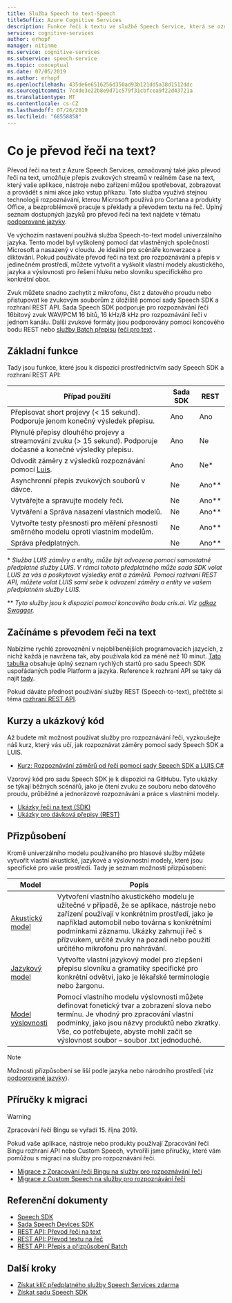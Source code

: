 ```yaml
---
title: Služba Speech to text-Speech
titleSuffix: Azure Cognitive Services
description: Funkce řeči k textu ve službě Speech Service, která se označuje také jako převod řeči na text, umožňuje přepis zvukových datových proudů v reálném čase na text, který aplikace, nástroje nebo zařízení můžou spotřebovat, zobrazovat a provádět s nimi akce jako vstup příkazu. Tato služba využívá stejnou technologii rozpoznávání, kterou Microsoft používá pro Cortana a produkty Office, a bezproblémově pracuje s překlady a převodem textu na řeč.
services: cognitive-services
author: erhopf
manager: nitinme
ms.service: cognitive-services
ms.subservice: speech-service
ms.topic: conceptual
ms.date: 07/05/2019
ms.author: erhopf
ms.openlocfilehash: 435de6e6516256d350ad93b121dd5a38d1512ddc
ms.sourcegitcommit: 7c4de3e22b8e9d71c579f31cbfcea9f22d43721a
ms.translationtype: MT
ms.contentlocale: cs-CZ
ms.lasthandoff: 07/26/2019
ms.locfileid: "68558858"
---
```

# <a name="what-is-speech-to-text"></a>Co je převod řeči na text?

Převod řeči na text z Azure Speech Services, označovaný také jako převod řeči na text, umožňuje přepis zvukových streamů v reálném čase na text, který vaše aplikace, nástroje nebo zařízení můžou spotřebovat, zobrazovat a provádět s nimi akce jako vstup příkazu. Tato služba využívá stejnou technologii rozpoznávání, kterou Microsoft používá pro Cortana a produkty Office, a bezproblémově pracuje s překlady a převodem textu na řeč.  Úplný seznam dostupných jazyků pro převod řeči na text najdete v tématu [podporované jazyky](https://docs.microsoft.com/azure/cognitive-services/speech-service/language-support#speech-to-text).

Ve výchozím nastavení používá služba Speech-to-text model univerzálního jazyka. Tento model byl vyškolený pomocí dat vlastněných společností Microsoft a nasazený v cloudu. Je ideální pro scénáře konverzace a diktování. Pokud používáte převod řeči na text pro rozpoznávání a přepis v jedinečném prostředí, můžete vytvořit a vyškolit vlastní modely akustického, jazyka a výslovnosti pro řešení hluku nebo slovníku specifického pro konkrétní obor.

Zvuk můžete snadno zachytit z mikrofonu, číst z datového proudu nebo přistupovat ke zvukovým souborům z úložiště pomocí sady Speech SDK a rozhraní REST API. Sada Speech SDK podporuje pro rozpoznávání řeči 16bitový zvuk WAV/PCM 16 bitů, 16 kHz/8 kHz pro rozpoznávání řeči v jednom kanálu. Další zvukové formáty jsou podporovány pomocí koncového bodu REST nebo [služby Batch přepisu](https://docs.microsoft.com/azure/cognitive-services/speech-service/batch-transcription#supported-formats) [řeči pro text](https://docs.microsoft.com/azure/cognitive-services/speech-service/rest-apis) .

## <a name="core-features"></a>Základní funkce

Tady jsou funkce, které jsou k dispozici prostřednictvím sady Speech SDK a rozhraní REST API:

| Případ použití | Sada SDK | REST |
|----------|-----|------|
| Přepisovat short projevy (< 15 sekund). Podporuje jenom konečný výsledek přepisu. | Ano | Ano |
| Plynulé přepisy dlouhého projevy a streamování zvuku (> 15 sekund). Podporuje dočasné a konečné výsledky přepisu. | Ano | Ne |
| Odvodit záměry z výsledků rozpoznávání pomocí [Luis](https://docs.microsoft.com/azure/cognitive-services/luis/what-is-luis). | Ano | Ne\* |
| Asynchronní přepis zvukových souborů v dávce. | Ne | Ano\** |
| Vytvářejte a spravujte modely řeči. | Ne | Ano\** |
| Vytváření a Správa nasazení vlastních modelů. | Ne | Ano\** |
| Vytvořte testy přesnosti pro měření přesnosti směrného modelu oproti vlastním modelům. | Ne | Ano\** |
| Správa předplatných. | Ne | Ano\** |

\* *Služba LUIS záměry a entity, může být odvozena pomocí samostatné předplatné služby LUIS. V rámci tohoto předplatného může sada SDK volat LUIS za vás a poskytovat výsledky entit a záměrů. Pomocí rozhraní REST API, můžete volat LUIS sami sebe k odvození záměry a entity ve vašem předplatném služby LUIS.*

\** *Tyto služby jsou k dispozici pomocí koncového bodu cris.ai. Viz [odkaz Swagger](https://westus.cris.ai/swagger/ui/index).*

## <a name="get-started-with-speech-to-text"></a>Začínáme s převodem řeči na text

Nabízíme rychlé zprovoznění v nejoblíbenějších programovacích jazycích, z nichž každá je navržena tak, aby používala kód za méně než 10 minut. [Tato tabulka](https://aka.ms/csspeech#5-minute-quickstarts) obsahuje úplný seznam rychlých startů pro sadu Speech SDK uspořádaných podle Platform a jazyka.  Reference k rozhraní API se taky dá najít [tady](https://aka.ms/csspeech#reference).

Pokud dáváte přednost používání služby REST (Speech-to-text), přečtěte si téma [rozhraní REST API](https://docs.microsoft.com/azure/cognitive-services/speech-service/rest-apis).

## <a name="tutorials-and-sample-code"></a>Kurzy a ukázkový kód

Až budete mít možnost používat služby pro rozpoznávání řeči, vyzkoušejte náš kurz, který vás učí, jak rozpoznávat záměry pomocí sady Speech SDK a LUIS.

* [Kurz: Rozpoznávání záměrů od řeči pomocí sady Speech SDK a LUIS,C#](how-to-recognize-intents-from-speech-csharp.md)

Vzorový kód pro sadu Speech SDK je k dispozici na GitHubu. Tyto ukázky se týkají běžných scénářů, jako je čtení zvuku ze souboru nebo datového proudu, průběžné a jednorázové rozpoznávání a práce s vlastními modely.

* [Ukázky řeči na text (SDK)](https://github.com/Azure-Samples/cognitive-services-speech-sdk)
* [Ukázky pro dávková přepisy (REST)](https://github.com/Azure-Samples/cognitive-services-speech-sdk/tree/master/samples/batch)

## <a name="customization"></a>Přizpůsobení

Kromě univerzálního modelu používaného pro hlasové služby můžete vytvořit vlastní akustické, jazykové a výslovnostní modely, které jsou specifické pro vaše prostředí. Tady je seznam možností přizpůsobení:

| Model | Popis |
|-------|-------------|
| [Akustický model](how-to-customize-acoustic-models.md) | Vytvoření vlastního akustického modelu je užitečné v případě, že se aplikace, nástroje nebo zařízení používají v konkrétním prostředí, jako je například automobil nebo továrna s konkrétními podmínkami záznamu. Ukázky zahrnují řeč s přízvukem, určité zvuky na pozadí nebo použití určitého mikrofonu pro nahrávání. |
| [Jazykový model](how-to-customize-language-model.md) | Vytvořte vlastní jazykový model pro zlepšení přepisu slovníku a gramatiky specifické pro konkrétní odvětví, jako je lékařské terminologie nebo žargonu. |
| [Model výslovnosti](how-to-customize-pronunciation.md) | Pomocí vlastního modelu výslovnosti můžete definovat fonetický tvar a zobrazení slova nebo termínu. Je vhodný pro zpracování vlastní podmínky, jako jsou názvy produktů nebo zkratky. Vše, co potřebujete, abyste mohli začít se výslovnost soubor – soubor .txt jednoduché. |

> [!NOTE]
> Možnosti přizpůsobení se liší podle jazyka nebo národního prostředí (viz [podporované jazyky](supported-languages.md)).

## <a name="migration-guides"></a>Příručky k migraci

> [!WARNING]
> Zpracování řeči Bingu se vyřadí 15. října 2019.

Pokud vaše aplikace, nástroje nebo produkty používají Zpracování řeči Bingu rozhraní API nebo Custom Speech, vytvořili jsme příručky, které vám pomůžou s migrací na služby pro rozpoznávání řeči.

* [Migrace z Zpracování řeči Bingu na služby pro rozpoznávání řeči](https://docs.microsoft.com/azure/cognitive-services/speech-service/how-to-migrate-from-bing-speech)
* [Migrace z Custom Speech na služby pro rozpoznávání řeči](https://docs.microsoft.com/azure/cognitive-services/speech-service/how-to-migrate-from-custom-speech-service)

## <a name="reference-docs"></a>Referenční dokumenty

* [Speech SDK](https://aka.ms/csspeech)
* [Sada Speech Devices SDK](speech-devices-sdk.md)
* [REST API: Převod řeči na text](rest-speech-to-text.md)
* [REST API: Převod textu na řeč](rest-text-to-speech.md)
* [REST API: Přepis a přizpůsobení Batch](https://westus.cris.ai/swagger/ui/index)

## <a name="next-steps"></a>Další kroky

* [Získat klíč předplatného služby Speech Services zdarma](get-started.md)
* [Získat sadu Speech SDK](speech-sdk.md)
